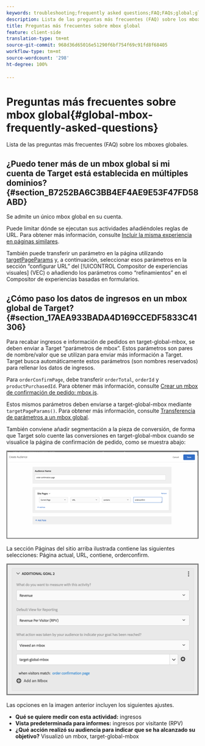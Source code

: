 ```yaml
---
keywords: troubleshooting;frequently asked questions;FAQ;FAQs;global;global mbox
description: Lista de las preguntas más frecuentes (FAQ) sobre los mboxes globales.
title: Preguntas más frecuentes sobre mbox global
feature: client-side
translation-type: tm+mt
source-git-commit: 968d36d65016e51290f6bf754f69c91fd8f68405
workflow-type: tm+mt
source-wordcount: '298'
ht-degree: 100%

---
```



# Preguntas más frecuentes sobre mbox global{#global-mbox-frequently-asked-questions}

Lista de las preguntas más frecuentes (FAQ) sobre los mboxes globales.

## ¿Puedo tener más de un mbox global si mi cuenta de Target está establecida en múltiples dominios?{#section_B7252BA6C3BB4EF4AE9E53F47FD58ABD}

Se admite un único mbox global en su cuenta.

Puede limitar dónde se ejecutan sus actividades añadiéndoles reglas de URL. Para obtener más información, consulte [Incluir la misma experiencia en páginas similares](/help/c-experiences/c-visual-experience-composer/temtest.md#task_2539D51A18044F82B0D9895636546781).

También puede transferir un parámetro en la página utilizando [targetPageParams](/help/c-implementing-target/c-implementing-target-for-client-side-web/targetpageparams.md) y, a continuación, seleccionar esos parámetros en la sección “configurar URL” del [!UICONTROL Compositor de experiencias visuales] (VEC) o añadiendo los parámetros como “refinamientos” en el Compositor de experiencias basadas en formularios.

## ¿Cómo paso los datos de ingresos en un mbox global de Target?{#section_17AEA933BADA4D169CCEDF5833C41306}

Para recabar ingresos e información de pedidos en target-global-mbox, se deben enviar a Target “parámetros de mbox”. Estos parámetros son pares de nombre/valor que se utilizan para enviar más información a Target. Target busca automáticamente estos parámetros (son nombres reservados) para rellenar los datos de ingresos.

Para `orderConfirmPage`, debe transferir `orderTotal`, `orderId` y `productPurchasedId`. Para obtener más información, consulte [Crear un mbox de confirmación de pedido: mbox.js](/help/c-implementing-target/c-implementing-target-for-client-side-web/t-mbox-download/orderconfirm-create.md#task_0036D5F6C062442788BB55E872816D82).

Estos mismos parámetros deben enviarse a target-global-mbox mediante `targetPageParams()`. Para obtener más información, consulte [Transferencia de parámetros a un mbox global](/help/c-implementing-target/c-implementing-target-for-client-side-web/t-mbox-download/c-understanding-global-mbox/pass-parameters-to-global-mbox.md#concept_33362A04146C4E3C8E7089B65F38B5E5).

También conviene añadir segmentación a la pieza de conversión, de forma que Target solo cuente las conversiones en target-global-mbox cuando se visualice la página de confirmación de pedido, como se muestra abajo:

![](assets/revenue1.png)

La sección Páginas del sitio arriba ilustrada contiene las siguientes selecciones: Página actual, URL, contiene, orderconfirm.

![](assets/revenue2.png)

Las opciones en la imagen anterior incluyen los siguientes ajustes.

* **Qué se quiere medir con esta actividad:** ingresos
* **Vista predeterminada para informes:** ingresos por visitante (RPV)
* **¿Qué acción realizó su audiencia para indicar que se ha alcanzado su objetivo?** Visualizó un mbox, target-global-mbox